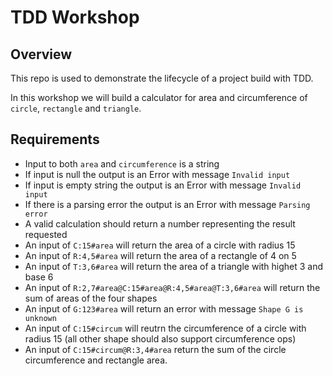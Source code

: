 # <b>TDD Workshop</b>
## Overview
This repo is used to demonstrate the lifecycle of a project build with TDD.

In this workshop we will build a calculator for area and circumference of `circle`, `rectangle` and `triangle`.

## Requirements
* Input to both `area` and `circumference` is a string
* If input is null the output is an Error with message `Invalid input`
* If input is empty string the output is an Error with message `Invalid input`
* If there is a parsing error the output is an Error with message `Parsing error`
* A valid calculation should return a number representing the result requested
* An input of `C:15#area` will return the area of a circle with radius 15
* An input of `R:4,5#area` will return the area of a rectangle of 4 on 5
* An input of `T:3,6#area` will return the area of a triangle with highet 3 and base 6
* An input of `R:2,7#area@C:15#area@R:4,5#area@T:3,6#area` will return the sum of areas of the four shapes
* An input of `G:123#area` will return an error with message `Shape G is unknown`
* An input of `C:15#circum` will reutrn the circumference of a circle with radius 15 (all other shape should also support circumference ops)
* An input of `C:15#circum@R:3,4#area` return the sum of the circle circumference and rectangle area.
